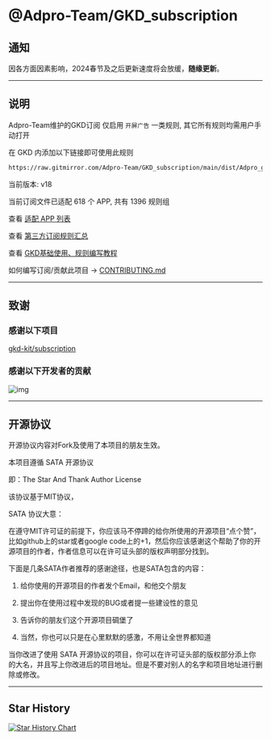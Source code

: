 # @Adpro-Team/GKD_subscription

## 通知

因各方面因素影响，2024春节及之后更新速度将会放缓，**随缘更新**。

---

## 说明

Adpro-Team维护的GKD订阅 仅启用 `开屏广告` 一类规则, 其它所有规则均需用户手动打开

在 GKD 内添加以下链接即可使用此规则

```txt
https://raw.gitmirror.com/Adpro-Team/GKD_subscription/main/dist/Adpro_gkd.json5
```

当前版本: v18

当前订阅文件已适配 618 个 APP, 共有 1396 规则组

查看 [适配 APP 列表](./AppList.md)

查看 [第三方订阅规则汇总](https://github.com/Adpro-Team/GKD_THS_List)

查看 [GKD基础使用、规则编写教程](https://github.com/Snoopy1866/blogs/blob/main/software/gkd/gkd-rule-tutorial/gkd-rule-tutorial.md)

如何编写订阅/贡献此项目 -> [CONTRIBUTING.md](./CONTRIBUTING.md)

---

## 致谢

### 感谢以下项目

[gkd-kit/subscription](https://github.com/gkd-kit/subscription)

### 感谢以下开发者的贡献

![img](https://contrib.rocks/image?repo=Adpro-Team/GKD_subscription&_v=18)

---

## 开源协议

开源协议内容对Fork及使用了本项目的朋友生效。

本项目遵循 SATA 开源协议

即：The Star And Thank Author License

该协议基于MIT协议，

SATA 协议大意：

在遵守MIT许可证的前提下，你应该马不停蹄的给你所使用的开源项目“点个赞”，比如github上的star或者google code上的+1，然后你应该感谢这个帮助了你的开源项目的作者，作者信息可以在许可证头部的版权声明部分找到。

下面是几条SATA作者推荐的感谢途径，也是SATA包含的内容：

1. 给你使用的开源项目的作者发个Email，和他交个朋友

2. 提出你在使用过程中发现的BUG或者提一些建设性的意见

3. 告诉你的朋友们这个开源项目碉堡了

4. 当然，你也可以只是在心里默默的感激，不用让全世界都知道

当你改进了使用 SATA 开源协议的项目，你可以在许可证头部的版权部分添上你的大名，并且写上你改进后的项目地址。但是不要对别人的名字和项目地址进行删除或修改。

---

## Star History

[![Star History Chart](https://api.star-history.com/svg?repos=Adpro-Team/GKD_subscription&type=Date)](https://star-history.com/#Adpro-Team/GKD_subscription&Date)
